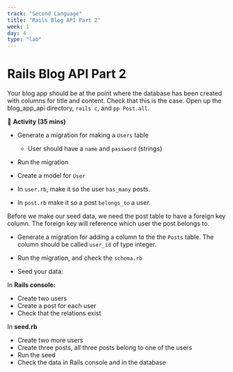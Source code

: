 ```yaml
---
track: "Second Language"
title: "Rails Blog API Part 2"
week: 1
day: 4
type: "lab"
---
```


# Rails Blog API Part 2

Your blog app should be at the point where the database has been created with columns for title and content. Check that this is the case. Open up the blog_app_api directory, `rails c`, and `pp Post.all`.

&#x1F535; **Activity (35 mins)**

* Generate a migration for making a `Users` table
	* User should have a `name` and `password` (strings)

* Run the migration

* Create a model for `User`

* In `user.rb`, make it so the user `has_many` posts.  

* In `post.rb` make it so a post `belongs_to` a user.

Before we make our seed data, we need the post table to have a foreign key column. The foreign key will reference which user the post belongs to.

* Generate a migration for adding a column to the the `Posts` table. The column should be called `user_id` of type integer.

* Run the migration, and check the `schema.rb`

* Seed your data:

In **Rails console:**

* Create two users
* Create a post for each user
* Check that the relations exist

In **seed.rb**

* Create two more users
* Create three posts, all three posts belong to one of the users
* Run the seed
* Check the data in Rails console and in the database
